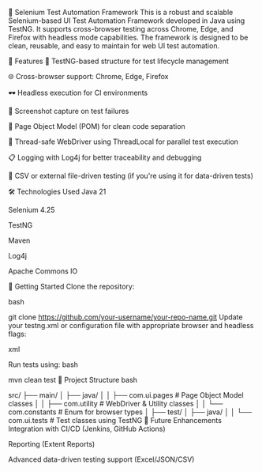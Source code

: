 🚀 Selenium Test Automation Framework
This is a robust and scalable Selenium-based UI Test Automation Framework developed in Java using TestNG. It supports cross-browser testing across Chrome, Edge, and Firefox with headless mode capabilities. The framework is designed to be clean, reusable, and easy to maintain for web UI test automation.

🔧 Features
🧪 TestNG-based structure for test lifecycle management

🌐 Cross-browser support: Chrome, Edge, Firefox

🕶️ Headless execution for CI environments

📸 Screenshot capture on test failures

📂 Page Object Model (POM) for clean code separation

🧵 Thread-safe WebDriver using ThreadLocal for parallel test execution

📋 Logging with Log4j for better traceability and debugging

📄 CSV or external file-driven testing (if you're using it for data-driven tests)

🛠️ Technologies Used
Java 21

Selenium 4.25

TestNG

Maven

Log4j

Apache Commons IO

🚦 Getting Started
Clone the repository:

bash

git clone https://github.com/your-username/your-repo-name.git
Update your testng.xml or configuration file with appropriate browser and headless flags:

xml

<parameter name="browser" value="chrome"/>
<parameter name="isLambdaTest" value="true"/>
<parameter name="isHeadless" value="true"/>

Run tests using:
bash

mvn clean test
📁 Project Structure
bash

src/
├── main/
│   ├── java/
│   │   ├── com.ui.pages         # Page Object Model classes
│   │   ├── com.utility          # WebDriver & Utility classes
│   │   └── com.constants        # Enum for browser types
│
├── test/
│   ├── java/
│   │   └── com.ui.tests         # Test classes using TestNG
🧹 Future Enhancements
Integration with CI/CD (Jenkins, GitHub Actions)

Reporting (Extent Reports)

Advanced data-driven testing support (Excel/JSON/CSV)
